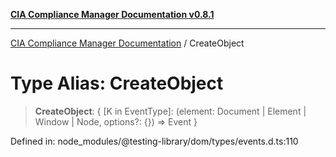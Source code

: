 [**CIA Compliance Manager Documentation v0.8.1**](../README.md)

***

[CIA Compliance Manager Documentation](../globals.md) / CreateObject

# Type Alias: CreateObject

> **CreateObject**: \{ \[K in EventType\]: (element: Document \| Element \| Window \| Node, options?: \{\}) =\> Event \}

Defined in: node\_modules/@testing-library/dom/types/events.d.ts:110
